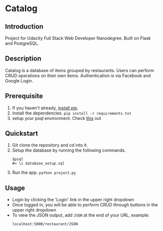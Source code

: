 # Catalog

## Introduction
Project for Udacity Full Stack Web Developer Nanodegree. Built on Flask and PostgreSQL.

## Description
Catalog is a database of items grouped by restaurants. Users can perform CRUD operations on their own
items. Authentication is via Facebook and Google Login.

## Prerequisite
1. If you haven't already, [install pip](https://pip.pypa.io/en/stable/installing/).
2. Install the dependencies. `pip install -r requirements.txt`
3. setup your psql environment. Check [this](https://www.digitalocean.com/community/tutorials/how-to-install-and-use-postgresql-on-ubuntu-16-04) out

## Quickstart
1. Git clone the repository and cd into it.
2. Setup the database by running the following commands.
	```
	$psql
	#= \i database_setup.sql
	```
3. Run the app. `python project.py`

## Usage
* Login by clicking the 'Login' link in the upper right dropdown
* Once logged in, you will be able to perform CRUD through buttons in the upper right dropdown 
* To view the JSON output, add `JSON` at the end of your URL, example:
	```
	localhost:5000/restaurant/JSON
	```
